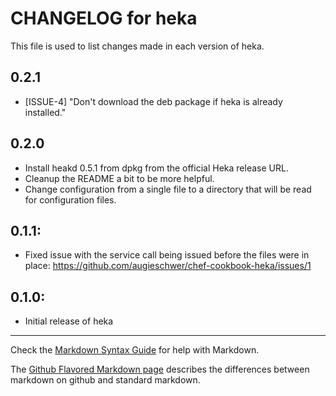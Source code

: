 # CHANGELOG for heka

This file is used to list changes made in each version of heka.

## 0.2.1

- [ISSUE-4] "Don't download the deb package if heka is already installed."

## 0.2.0

- Install heakd 0.5.1 from dpkg from the official Heka release URL.
- Cleanup the README a bit to be more helpful.
- Change configuration from a single file to a directory that will be read for configuration files.

## 0.1.1:

* Fixed issue with the service call being issued before the files were in place: https://github.com/augieschwer/chef-cookbook-heka/issues/1

## 0.1.0:

* Initial release of heka

- - - 
Check the [Markdown Syntax Guide](http://daringfireball.net/projects/markdown/syntax) for help with Markdown.

The [Github Flavored Markdown page](http://github.github.com/github-flavored-markdown/) describes the differences between markdown on github and standard markdown.
